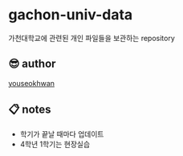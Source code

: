 # gachon-univ-data

가천대학교에 관련된 개인 파일들을 보관하는 repository

## 😎 author

[youseokhwan](https://github.com/youseokhwan)

## 📋 notes

- 학기가 끝날 때마다 업데이트
- 4학년 1학기는 현장실습

